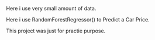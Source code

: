 Here i use very small amount of data.

Here i use RandomForestRegressor() to Predict a Car Price.

This project was just for practie purpose.
